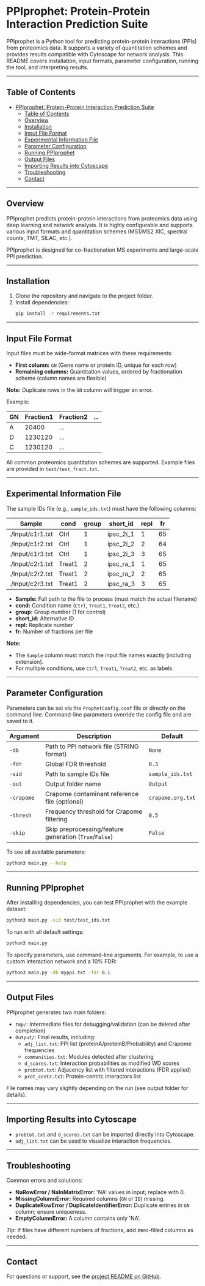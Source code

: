 # PPIprophet: Protein-Protein Interaction Prediction Suite

PPIprophet is a Python tool for predicting protein-protein interactions (PPIs) from proteomics data. It supports a variety of quantitation schemes and provides results compatible with Cytoscape for network analysis. This README covers installation, input formats, parameter configuration, running the tool, and interpreting results.

---

## Table of Contents
- [PPIprophet: Protein-Protein Interaction Prediction Suite](#ppiprophet-protein-protein-interaction-prediction-suite)
  - [Table of Contents](#table-of-contents)
  - [Overview](#overview)
  - [Installation](#installation)
  - [Input File Format](#input-file-format)
  - [Experimental Information File](#experimental-information-file)
  - [Parameter Configuration](#parameter-configuration)
  - [Running PPIprophet](#running-ppiprophet)
  - [Output Files](#output-files)
  - [Importing Results into Cytoscape](#importing-results-into-cytoscape)
  - [Troubleshooting](#troubleshooting)
  - [Contact](#contact)

---

## Overview
PPIprophet predicts protein-protein interactions from proteomics data using deep learning and network analysis. It is highly configurable and supports various input formats and quantitation schemes (MS1/MS2 XIC, spectral counts, TMT, SILAC, etc.).

PPIprophet is designed for co-fractionation MS experiments and large-scale PPI prediction.

---

## Installation
1. Clone the repository and navigate to the project folder.
2. Install dependencies:
   ```sh
   pip install -r requirements.txt
   ```

---

## Input File Format
Input files must be wide-format matrices with these requirements:
- **First column:** `GN` (Gene name or protein ID, unique for each row)
- **Remaining columns:** Quantitation values, ordered by fractionation scheme (column names are flexible)

**Note:** Duplicate rows in the `GN` column will trigger an error.

Example:

| GN | Fraction1 | Fraction2 | ... |
|----|-----------|-----------|-----|
| A  | 20400     | ...       |     |
| D  | 1230120   | ...       |     |
| C  | 1230120   | ...       |     |

All common proteomics quantitation schemes are supported. Example files are provided in `test/test_fract.txt`.

---

## Experimental Information File
The sample IDs file (e.g., `sample_ids.txt`) must have the following columns:

| Sample              | cond   | group | short_id   | repl | fr |
|---------------------|--------|-------|------------|------|----|
| ./Input/c1r1.txt    | Ctrl   | 1     | ipsc_2i_1  | 1    | 65 |
| ./Input/c1r2.txt    | Ctrl   | 1     | ipsc_2i_2  | 2    | 64 |
| ./Input/c1r3.txt    | Ctrl   | 1     | ipsc_2i_3  | 3    | 65 |
| ./Input/c2r1.txt    | Treat1 | 2     | ipsc_ra_1  | 1    | 65 |
| ./Input/c2r2.txt    | Treat1 | 2     | ipsc_ra_2  | 2    | 65 |
| ./Input/c2r3.txt    | Treat1 | 2     | ipsc_ra_3  | 3    | 65 |

- **Sample:** Full path to the file to process (must match the actual filename)
- **cond:** Condition name (`Ctrl`, `Treat1`, `Treat2`, etc.)
- **group:** Group number (1 for control)
- **short_id:** Alternative ID
- **repl:** Replicate number
- **fr:** Number of fractions per file

**Note:**
- The `Sample` column must match the input file names exactly (including extension).
- For multiple conditions, use `Ctrl`, `Treat1`, `Treat2`, etc. as labels.

---

## Parameter Configuration
Parameters can be set via the `ProphetConfig.conf` file or directly on the command line. Command-line parameters override the config file and are saved to it.

| Argument   | Description                                       | Default           |
| ---------- | ------------------------------------------------- | ----------------- |
| `-db`      | Path to PPI network file (STRING format)           | `None`            |
| `-fdr`     | Global FDR threshold                              | `0.3`             |
| `-sid`     | Path to sample IDs file                           | `sample_ids.txt`  |
| `-out`     | Output folder name                                | `Output`          |
| `-crapome` | Crapome contaminant reference file (optional)     | `crapome.org.txt` |
| `-thresh`  | Frequency threshold for Crapome filtering         | `0.5`             |
| `-skip`    | Skip preprocessing/feature generation (`True`/`False`) | `False`       |

To see all available parameters:

```sh
python3 main.py --help
```

---

## Running PPIprophet
After installing dependencies, you can test PPIprophet with the example dataset:

```sh
python3 main.py -sid test/test_ids.txt
```

To run with all default settings:

```sh
python3 main.py
```

To specify parameters, use command-line arguments. For example, to use a custom interaction network and a 10% FDR:

```sh
python3 main.py -db myppi.txt -fdr 0.1
```

---

## Output Files
PPIprophet generates two main folders:
- `tmp/`: Intermediate files for debugging/validation (can be deleted after completion)
- `Output/`: Final results, including:
  - `adj_list.txt`: PPI list (proteinA/proteinB/Probability) and Crapome frequencies
  - `communities.txt`: Modules detected after clustering
  - `d_scores.txt`: Interaction probabilities as modified WD scores
  - `probtot.txt`: Adjacency list with filtered interactions (FDR applied)
  - `prot_centr.txt`: Protein-centric interactors list

File names may vary slightly depending on the run (see output folder for details).

---

## Importing Results into Cytoscape
- `probtot.txt` and `d_scores.txt` can be imported directly into Cytoscape.
- `adj_list.txt` can be used to visualize interaction frequencies.

---

## Troubleshooting
Common errors and solutions:
- **NaRowError / NaInMatrixError:** 'NA' values in input; replace with 0.
- **MissingColumnError:** Required columns (`GN` or `ID`) missing.
- **DuplicateRowError / DuplicateIdentifierError:** Duplicate entries in `GN` column; ensure uniqueness.
- **EmptyColumnError:** A column contains only 'NA'.

*Tip:* If files have different numbers of fractions, add zero-filled columns as needed.

---

## Contact
For questions or support, see the [project README on GitHub](https://github.com/fossatiA/PPIprophet/blob/master/README.md).